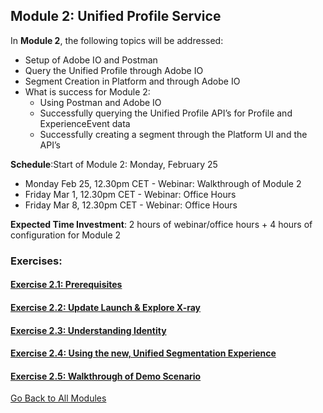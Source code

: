 ## Module 2: Unified Profile Service

In **Module 2**, the following topics will be addressed:

* Setup of Adobe IO and Postman
* Query the Unified Profile through Adobe IO
* Segment Creation in Platform and through Adobe IO
* What is success for Module 2:
  * Using Postman and Adobe IO
  * Successfully querying the Unified Profile API’s for Profile and ExperienceEvent data
  * Successfully creating a segment through the Platform UI and the API’s

**Schedule**:Start of Module 2: Monday, February 25

  * Monday Feb 25, 12.30pm CET - Webinar: Walkthrough of Module 2 
  * Friday Mar 1, 12.30pm CET - Webinar: Office Hours   
  * Friday Mar 8, 12.30pm CET - Webinar: Office Hours 

**Expected Time Investment**: 2 hours of webinar/office hours + 4 hours of configuration for Module 2 
### Exercises:
#### [Exercise 2.1: Prerequisites](./prerequisites)
#### [Exercise 2.2: Update Launch & Explore X-ray](./launch)
#### [Exercise 2.3: Understanding Identity](./identity)
#### [Exercise 2.4: Using the new, Unified Segmentation Experience](./segmentation)
#### [Exercise 2.5: Walkthrough of Demo Scenario](./demo)

[Go Back to All Modules](../README.md)